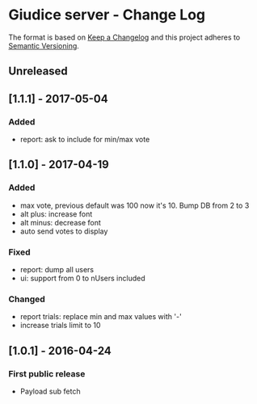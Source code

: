 # Giudice server - Change Log

The format is based on [Keep a Changelog](http://keepachangelog.com/en/0.3.0/) 
and this project adheres to [Semantic Versioning](http://semver.org/).

## Unreleased

## [1.1.1] - 2017-05-04
### Added
- report: ask to include for min/max vote

## [1.1.0] - 2017-04-19
### Added
- max vote, previous default was 100 now it's 10. Bump DB from 2 to 3
- alt plus: increase font
- alt minus: decrease font
- auto send votes to display

### Fixed
- report: dump all users
- ui: support from 0 to nUsers included

### Changed
- report trials: replace min and max values with '-'
- increase trials limit to 10

## [1.0.1] - 2016-04-24
### First public release
- Payload sub fetch